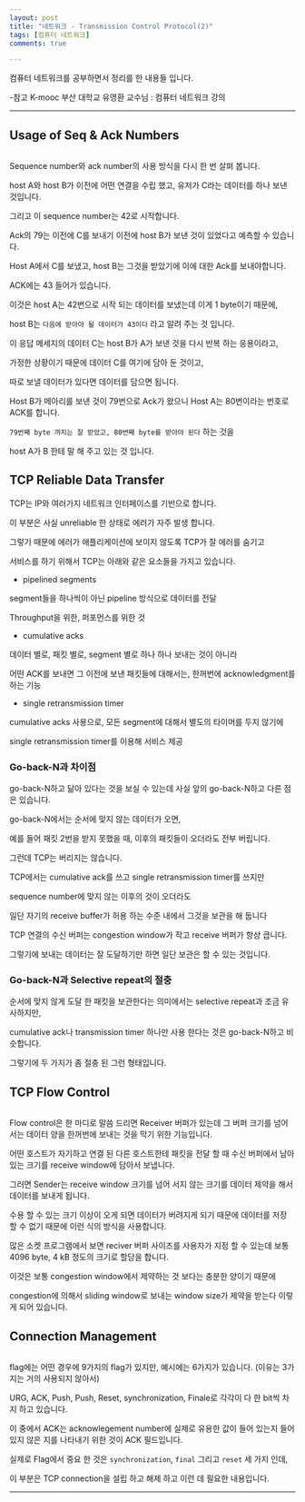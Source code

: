 ```yaml
---
layout: post
title: "네트워크 - Transmission Control Protocol(2)"
tags: [컴퓨터 네트워크]
comments: true

---
```


컴퓨터 네트워크를 공부하면서 정리를 한 내용들 입니다.

-참고 K-mooc 부산 대학교 유영환 교수님 : 컴퓨터 네트워크 강의

---

## Usage of Seq & Ack Numbers

<img src="">

Sequence number와 ack number의 사용 방식을 다시 한 번 살펴 봅니다.

host A와 host B가 이전에 어떤 연결을 수립 했고, 유저가 C라는 데이터를 하나 보낸 것입니다.

그리고 이 sequence number는 42로 시작합니다.

Ack의 79는 이전에 C를 보내기 이전에 host B가 보낸 것이 있었다고 예측할 수 있습니다.

Host A에서 C를 보냈고, host B는 그것을 받았기에 이에 대한 Ack를 보내야합니다.

ACK에는 43 들어가 있습니다.

이것은 host A는 42번으로 시작 되는 데이터를 보냈는데 이게 1 byte이기 때문에,

host B는 `다음에 받아야 될 데이터가 43이다` 라고 알려 주는 것 입니다.

이 응답 메세지의 데이터 C는 host B가 A가 보낸 것을 다시 반복 하는 응용이라고, 

가정한 상황이기 때문에 데이터 C를 여기에 담아 둔 것이고,

따로 보낼 데이터가 있다면 데이터를 담으면 됩니다.

Host B가 메아리를 보낸 것이 79번으로 Ack가 왔으니 Host A는 80번이라는 번호로 ACK를 합니다.

`79번째 byte 까지는 잘 받았고, 80번째 byte를 받아야 된다` 하는 것을 

host A가 B 한테 말 해 주고 있는 것 입니다.

## TCP Reliable Data Transfer

TCP는 IP와 여러가지 네트워크 인터페이스를 기반으로 합니다.

이 부분은 사실 unreliable 한 상태로 에러가 자주 발생 합니다. 

그렇기 때문에 에러가 애플리케이션에 보이지 않도록 TCP가 잘 에러를 숨기고

서비스를 하기 위해서 TCP는 아래와 같은 요소들을 가지고 있습니다.

* pipelined segments 

segment들을 하나씩이 아닌 pipeline 방식으로 데이터를 전달

Throughput을 위한, 퍼포먼스를 위한 것

* cumulative acks

데이터 별로, 패킷 별로, segment 별로 하나 하나 보내는 것이 아니라

어떤 ACK를 보내면 그 이전에 보낸 패킷들에 대해서는, 한꺼번에 acknowledgment를 하는 기능

* single retransmission timer

cumulative acks 사용으로, 모든 segment에 대해서 별도의 타이머를 두지 않기에

single retransmission timer를 이용해 서비스 제공

### Go-back-N과 차이점

go-back-N하고 닮아 있다는 것을 보실 수 있는데 사실 앞의 go-back-N하고 다른 점은 있습니다.

go-back-N에서는 순서에 맞지 않는 데이터가 오면, 

예를 들어 패킷 2번을 받지 못했을 때, 이후의 패킷들이 오더라도 전부 버립니다. 

그런데 TCP는 버리지는 않습니다.

TCP에서는 cumulative ack를 쓰고 single retransmission timer를 쓰지만

sequence number에 맞지 않는 이후의 것이 오더라도 

일단 자기의 receive buffer가 허용 하는 수준 내에서 그것을 보관을 해 둡니다

TCP 연결의 수신 버퍼는 congestion window가 작고 receive 버퍼가 항상 큽니다.

그렇기에 보내는 데이터는 잘 도달하기만 하면 일단 보관은 할 수 있는 것입니다.

### Go-back-N과 Selective repeat의 절충

순서에 맞지 않게 도달 한 패킷을 보관한다는 의미에서는 selective repeat과 조금 유사하지만,

cumulative ack나 transmission timer 하나만 사용 한다는 것은 go-back-N하고 비슷합니다.

그렇기에 두 가지가 좀 절충 된 그런 형태입니다.

## TCP Flow Control

<img src="">

Flow control은 한 마디로 말씀 드리면 Receiver 버퍼가 있는데 그 버퍼 크기를 넘어 서는 데이터 양을 한꺼번에 보내는 것을 막기 위한 기능입니다. 

어떤 호스트가 자기하고 연결 된 다른 호스트한테 패킷을 전달 할 때 수신 버퍼에서 남아 있는 크기를 receive window에 담아서 보냅니다.

그러면 Sender는 receive window 크기를 넘어 서지 않는 크기를 데이터 제약을 해서 데이터를 보내게 됩니다.

수용 할 수 있는 크기 이상이 오게 되면 데이터가 버려지게 되기 때문에 데이터를 저장 할 수 없기 때문에 이런 식의 방식을 사용합니다.

많은 소켓 프로그램에서 보면 reciver 버퍼 사이즈를 사용자가 지정 할 수 있는데 보통 4096 byte, 4 kB 정도의 크기로 할당을 합니다.

이것은 보통 congestion window에서 제약하는 것 보다는 충분한 양이기 때문에

congestion에 의해서 sliding window로 보내는 window size가 제약을 받는다 이렇게 되어 있습니다.

## Connection Management

<img src ="">

flag에는 어떤 경우에 9가지의 flag가 있지만, 예시에는 6가지가 있습니다. (이유는 3가지는 거의 사용되지 않아서)

URG, ACK, Push, Push, Reset, synchronization, Finale로 각각이 다 한 bit씩 차지 하고 있습니다.

이 중에서 ACK는 acknowlegement number에 실제로 유용한 값이 들어 있는지 들어 있지 않은 지를 나타내기 위한 것이 ACK 필드입니다.

실제로 Flag에서 중요 한 것은 `synchronization`, `final` 그리고 `reset` 세 가지 인데,

이 부분은 TCP connection을 설립 하고 해제 하고 이런 데 필요한 내용입니다.



---
